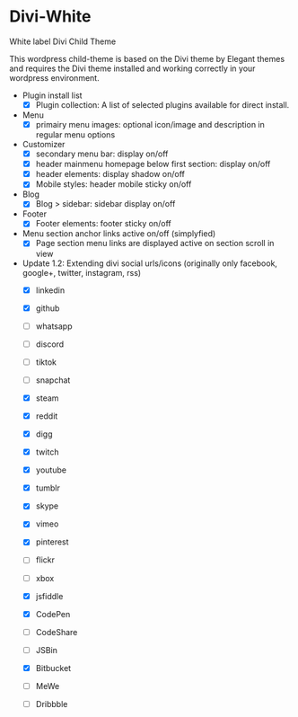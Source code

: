 # Divi-White
White label Divi Child Theme

This wordpress child-theme is based on the Divi theme by Elegant themes and requires the Divi theme installed and working correctly in your wordpress environment.

 - Plugin install list
   - [x] Plugin collection: A list of selected plugins available for direct install. 
   
 - Menu
   - [x] primairy menu images: optional icon/image and description in regular menu options
   
 - Customizer
   - [x] secondary menu bar: display on/off 
   - [x] header mainmenu homepage below first section: display on/off 
   - [x] header elements: display shadow on/off 
   - [x] Mobile styles: header mobile sticky on/off 
 - Blog 
   - [x] Blog > sidebar: sidebar display on/off 
   
 - Footer 
   - [x] Footer elements: footer sticky on/off
   
 - Menu section anchor links active on/off (simplyfied) 
   - [x] Page section menu links are displayed active on section scroll in view
   
 - Update 1.2: Extending divi social urls/icons 
 (originally only facebook, google+, twitter, instagram, rss)
    - [x] linkedin
    - [x] github
    - [ ] whatsapp
    - [ ] discord
    - [ ] tiktok 
    - [ ] snapchat
    - [x] steam
    - [x] reddit 
    - [x] digg
    - [x] twitch
    - [x] youtube
    - [x] tumblr 
    - [x] skype 
    - [x] vimeo
    - [x] pinterest
    - [ ] flickr
    - [ ] xbox
    - [x] jsfiddle
    - [x] CodePen
    - [ ] CodeShare
    - [ ] JSBin
    - [x] Bitbucket 
    
    - [ ] MeWe
    - [ ] Dribbble
    
    
